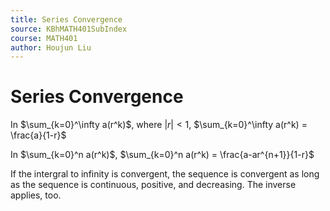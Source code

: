 ```yaml
---
title: Series Convergence
source: KBhMATH401SubIndex
course: MATH401
author: Houjun Liu
---
```


# Series Convergence

In $\sum_{k=0}^\infty a(r^k)$, where $|r|<1$, $\sum_{k=0}^\infty a(r^k) = \frac{a}{1-r}$ 

In $\sum_{k=0}^n a(r^k)$,  $\sum_{k=0}^n a(r^k) = \frac{a-ar^{n+1}}{1-r}$ 

If the intergral to infinity is convergent, the sequence is convergent as long as the sequence is continuous, positive, and decreasing. The inverse applies, too.


